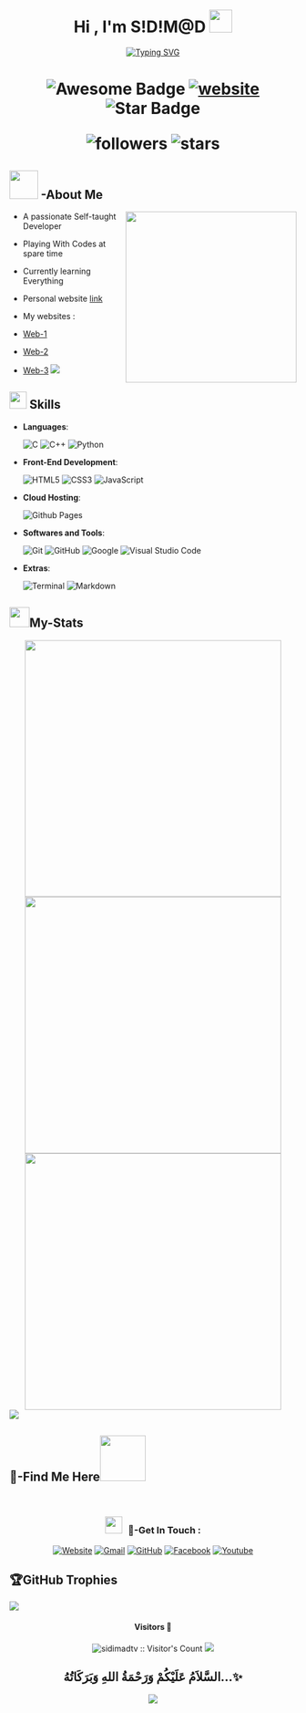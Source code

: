 
<h1 align="center"><b>Hi , I'm S!D!M@D </b><img src="https://cdn.jsdelivr.net/gh/Sidimadtv/all/sidi/assets/images/logo.png" width="40"></h1>

<p align="center">
  <a href="https://git.io/typing-svg"><img src="https://readme-typing-svg.herokuapp.com?font=Pacifico&center=true&pause=1000&width=435&lines=Welcome+To+S!D!M%40D-TV+Official+Repos" alt="Typing SVG" /></a>

<h1 align="center">
  <img src="https://cdn.jsdelivr.net/gh/Sidimadtv/Img/badge.svg" alt="Awesome Badge"/>
  <a href="/"><img src="https://img.shields.io/static/v1?label=&labelColor=505050&message=findwrk&color=%230076D6&style=flat&logo=google-chrome&logoColor=%230076D6" alt="website"/></a>
  <img src="https://img.shields.io/static/v1?label=%F0%9F%8C%9F&message=If%20Useful&style=style=flat&color=BC4E99" alt="Star Badge"/>


![followers](https://img.shields.io/github/followers/sidimadtv?style=social)
![stars](https://img.shields.io/github/stars/sidimadtv?style=social)
</h1>

</p>
	
## <picture><img src = "https://cdn.jsdelivr.net/gh/Sidimadtv/Img/mee.gif" width = 50px></picture> **-About Me**
<picture> <img align="right" src="https://cdn.jsdelivr.net/gh/Sidimadtv/Img/cod.gif" width = 300px></picture>
- A passionate Self-taught Developer
- Playing With Codes at spare time 


- Currently learning Everything

- Personal website [link](https://www.sidimad.ml/)

- My websites :
- [Web-1](https://www.sidimad.ml/)
- [Web-2](https://www.sidimad.ml/)
- [Web-3](https://www.sidimad.ml/)
<img src="https://cdn.jsdelivr.net/gh/Sidimadtv/Img/hr.gif"><br>

## <img src="https://cdn.jsdelivr.net/gh/Sidimadtv/Img/sk.gif" width ="30"><b> Skills</b>
<p align="center">

- **Languages**:
    
    ![C](https://img.shields.io/badge/C%20-%232370ED.svg?style=for-the-badge&logo=c&logoColor=white)
    ![C++](https://img.shields.io/badge/C++%20-%2300599C.svg?style=for-the-badge&logo=c%2B%2B&logoColor=white)
    ![Python](https://img.shields.io/badge/Python%20-%2314354C.svg?style=for-the-badge&logo=python&logoColor=white)

  
    
- **Front-End Development**:

   ![HTML5](https://img.shields.io/badge/HTML5%20-%23E34F26.svg?style=for-the-badge&logo=html5&logoColor=white)
   ![CSS3](https://img.shields.io/badge/CSS%20-%231572B6.svg?style=for-the-badge&logo=css3&logoColor=white)
   ![JavaScript](https://img.shields.io/badge/JavaScript%20-%23F7DF1E.svg?style=for-the-badge&logo=javascript&logoColor=black)



- **Cloud Hosting**:

    ![Github Pages](https://img.shields.io/badge/GitHub%20Pages-%23327FC7.svg?style=for-the-badge&logo=github&logoColor=white)
    


- **Softwares and Tools**:

    ![Git](https://img.shields.io/badge/git-%23F05033.svg?style=for-the-badge&logo=git&logoColor=white)
    ![GitHub](https://img.shields.io/badge/github-%23121011.svg?style=for-the-badge&logo=github&logoColor=white)
    ![Google](https://img.shields.io/badge/google-%234285F4.svg?style=for-the-badge&logo=google&logoColor=white)
    ![Visual Studio Code](https://img.shields.io/badge/Visual%20Studio%20Code-0078d7.svg?style=for-the-badge&logo=visual-studio-code&logoColor=white)
    



- **Extras**:

    ![Terminal](https://img.shields.io/badge/Terminal-%23054020?style=for-the-badge&logo=gnu-bash&logoColor=white)
    ![Markdown](https://img.shields.io/badge/markdown-%23000000.svg?style=for-the-badge&logo=markdown&logoColor=white)   


</p>




## <img src="https://cdn.jsdelivr.net/gh/Sidimadtv/Img/sta.gif" width="35"><b>My-Stats </b>


<div align="center">

<a href="https://github.com/Sidimadtv">
  <img src="https://github-readme-stats.vercel.app/api?username=Sidimadtv&include_all_commits=true&count_private=true&show_icons=true&line_height=20&title_color=7A7ADB&icon_color=2234AE&text_color=D3D3D3&bg_color=0,000000,130F40" width="450">
 </a>
</div>	 

<div align="center">
<a href="https://github.com/Sidimadtv">	
 <img  src="https://github-readme-streak-stats.herokuapp.com/?user=Sidimadtv&show_icons=true&locale=en&layout=compact&line_height=20&title_color=7A7ADB&icon_color=2234AE&text_color=D3D3D3&bg_color=0,000000,130F40" width="450">
	</a>
	</div>
	
<div align="center">	
<a href="https://github.com/Sidimadtv">
<img src="https://github-readme-stats.vercel.app/api/top-langs?username=Sidimadtv&show_icons=true&locale=en&layout=compact&line_height=20&title_color=7A7ADB&icon_color=2234AE&text_color=D3D3D3&bg_color=0,000000,130F40" width="450">
</a>
</div>
<img src="https://cdn.jsdelivr.net/gh/Sidimadtv/Img/hr.gif">


## <b>📩-Find Me Here</b><img src="https://cdn.jsdelivr.net/gh/Sidimadtv/Img/hand.gif" width ="80">
<br>

<h3 align="center" > <img src="https://media.giphy.com/media/iY8CRBdQXODJSCERIr/giphy.gif" width="30" height="30" style="margin-right: 10px;">📩-Get In Touch : </h3>


      






<p align="center">
  <a href="https://www.sidimad.ml/"><img src="https://cdn.jsdelivr.net/gh/Sidimadtv/Img/web.png" alt="Website"/></a>
	<a href="mailto:sidihassan17@gmail.com"><img src="https://cdn.jsdelivr.net/gh/Sidimadtv/Img/gmail.png" alt="Gmail"/></a>
	<a href="https://github.com/Sidimadtv"><img src="https://cdn.jsdelivr.net/gh/Sidimadtv/Img/github.png" alt="GitHub"/></a>

<a href="https://www.facebook.com/profile.php?id=100016109414654">
	<img src="https://cdn.jsdelivr.net/gh/Sidimadtv/Img/facebook-new.png" alt="Facebook"/></a>
<a href="https://www.youtube.com/channel/UCuuyS5myE0B3RiR8Fr0D18w">
		<img src="https://cdn.jsdelivr.net/gh/Sidimadtv/Img/youtube.png" alt="Youtube"></a>	
	
	



## 🏆GitHub Trophies
![](https://github-profile-trophy.vercel.app/?username=Sidimadtv&theme=discord&no-frame=false&no-bg=false&margin-w=4)

<h4 align="center">Visitors 👀</h4>
<p align="center"><img src="https://profile-counter.glitch.me/{sidimadtv}/count.svg" alt="sidimadtv :: Visitor's Count" />






<img src="https://cdn.jsdelivr.net/gh/Sidimadtv/Img/hr.gif">


<div align='center'>

## <b>السَّلاَمُ عَلَيْكُمْ وَرَحْمَةُ اللهِ وَبَرَكَاتُهُ...✨</b>
<img src="https://komarev.com/ghpvc/?username=Sidimadtv&color=blueviolet" align="center">
</div>



